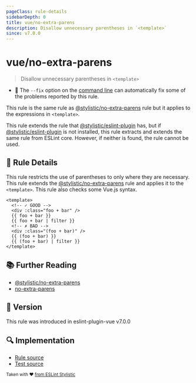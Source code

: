 ```yaml
---
pageClass: rule-details
sidebarDepth: 0
title: vue/no-extra-parens
description: Disallow unnecessary parentheses in `<template>`
since: v7.0.0
---
```

# vue/no-extra-parens

> Disallow unnecessary parentheses in `<template>`

- :wrench: The `--fix` option on the [command line](https://eslint.org/docs/user-guide/command-line-interface#fixing-problems) can automatically fix some of the problems reported by this rule.

This rule is the same rule as [@stylistic/no-extra-parens] rule but it applies to the expressions in `<template>`.

This rule extends the rule that [@stylistic/eslint-plugin] has, but if [@stylistic/eslint-plugin] is not installed, this rule extracts and extends the same rule from ESLint core.
However, if neither is found, the rule cannot be used.

[@stylistic/eslint-plugin]: https://eslint.style/packages/default

## :book: Rule Details

This rule restricts the use of parentheses to only where they are necessary.  
This rule extends the [@stylistic/no-extra-parens] rule and applies it to the `<template>`. This rule also checks some Vue.js syntax.

<eslint-code-block fix :rules="{'vue/no-extra-parens': ['error']}">

```vue
<template>
  <!-- ✓ GOOD -->
  <div :class="foo + bar" />
  {{ foo + bar }}
  {{ foo + bar | filter }}
  <!-- ✗ BAD -->
  <div :class="(foo + bar)" />
  {{ (foo + bar) }}
  {{ (foo + bar) | filter }}
</template>
```

</eslint-code-block>

## :books: Further Reading

- [@stylistic/no-extra-parens]
- [no-extra-parens]

[@stylistic/no-extra-parens]: https://eslint.style/rules/default/no-extra-parens
[no-extra-parens]: https://eslint.org/docs/rules/no-extra-parens

## :rocket: Version

This rule was introduced in eslint-plugin-vue v7.0.0

## :mag: Implementation

- [Rule source](https://github.com/vuejs/eslint-plugin-vue/blob/master/lib/rules/no-extra-parens.js)
- [Test source](https://github.com/vuejs/eslint-plugin-vue/blob/master/tests/lib/rules/no-extra-parens.js)

<sup>Taken with ❤️ [from ESLint Stylistic](https://eslint.style/rules/ts/no-extra-parens)</sup>
